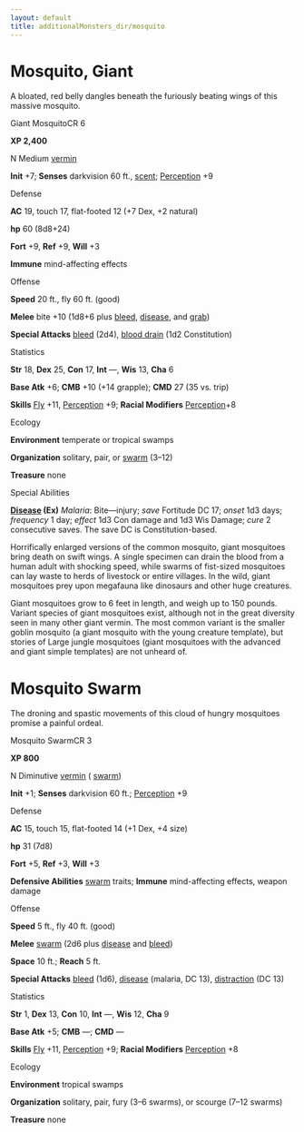 ```yaml
---
layout: default
title: additionalMonsters_dir/mosquito
---
```

# Mosquito, Giant

A bloated, red belly dangles beneath the furiously beating wings of this massive mosquito.

Giant MosquitoCR 6

**XP 2,400**

N Medium [vermin](monsters_dir/creatureTypes#_vermin)

**Init** +7; **Senses** darkvision 60 ft., [scent](monsters_dir/universalMonsterRules#_scent); [Perception](additionalMonsters_dir/../skills_dir/perception#_perception) +9

Defense

**AC** 19, touch 17, flat-footed 12 (+7 Dex, +2 natural)

**hp** 60 (8d8+24)

**Fort** +9, **Ref** +9, **Will** +3

**Immune** mind-affecting effects

Offense

**Speed** 20 ft., fly 60 ft. (good)

**Melee** bite +10 (1d8+6 plus [bleed](monsters_dir/universalMonsterRules#_bleed), [disease](monsters_dir/universalMonsterRules#_disease-(ex-or-su)), and [grab](monsters_dir/universalMonsterRules#_grab))

**Special Attacks** [bleed](monsters_dir/universalMonsterRules#_bleed) (2d4), [blood drain](monsters_dir/universalMonsterRules#_blood-drain) (1d2 Constitution)

Statistics

**Str** 18, **Dex** 25, **Con** 17, **Int** —, **Wis** 13, **Cha** 6

**Base Atk** +6; **CMB** +10 (+14 grapple); **CMD** 27 (35 vs. trip)

**Skills** [Fly](additionalMonsters_dir/../skills_dir/fly#_fly) +11, [Perception](additionalMonsters_dir/../skills_dir/perception#_perception) +9; **Racial Modifiers** [Perception](additionalMonsters_dir/../skills_dir/perception#_perception)+8

Ecology

**Environment** temperate or tropical swamps

**Organization** solitary, pair, or [swarm](monsters_dir/creatureTypes#_swarm-subtype) (3–12)

**Treasure** none

Special Abilities

**[Disease](monsters_dir/universalMonsterRules#_disease-(ex-or-su)) (Ex)** _Malaria_: Bite—injury; _save_ Fortitude DC 17; _onset_ 1d3 days; _frequency_ 1 day; _effect_ 1d3 Con damage and 1d3 Wis Damage; _cure_ 2 consecutive saves. The save DC is Constitution-based.

Horrifically enlarged versions of the common mosquito, giant mosquitoes bring death on swift wings. A single specimen can drain the blood from a human adult with shocking speed, while swarms of fist-sized mosquitoes can lay waste to herds of livestock or entire villages. In the wild, giant mosquitoes prey upon megafauna like dinosaurs and other huge creatures.

Giant mosquitoes grow to 6 feet in length, and weigh up to 150 pounds. Variant species of giant mosquitoes exist, although not in the great diversity seen in many other giant vermin. The most common variant is the smaller goblin mosquito (a giant mosquito with the young creature template), but stories of Large jungle mosquitoes (giant mosquitoes with the advanced and giant simple templates) are not unheard of.

# Mosquito Swarm

The droning and spastic movements of this cloud of hungry mosquitoes promise a painful ordeal.

Mosquito SwarmCR 3

**XP 800**

N Diminutive [vermin](monsters_dir/creatureTypes#_vermin) ( [swarm](monsters_dir/creatureTypes#_swarm-subtype))

**Init** +1; **Senses** darkvision 60 ft.; [Perception](additionalMonsters_dir/../skills_dir/perception#_perception) +9

Defense

**AC** 15, touch 15, flat-footed 14 (+1 Dex, +4 size)

**hp** 31 (7d8)

**Fort** +5, **Ref** +3, **Will** +3

**Defensive Abilities** [swarm](monsters_dir/creatureTypes#_swarm-subtype) traits; **Immune** mind-affecting effects, weapon damage

Offense

**Speed** 5 ft., fly 40 ft. (good)

**Melee** [swarm](monsters_dir/creatureTypes#_swarm-subtype) (2d6 plus [disease](monsters_dir/universalMonsterRules#_disease-(ex-or-su)) and [bleed](monsters_dir/universalMonsterRules#_bleed))

**Space** 10 ft.; **Reach** 5 ft.

**Special Attacks** [bleed](monsters_dir/universalMonsterRules#_bleed) (1d6), [disease](monsters_dir/universalMonsterRules#_disease-(ex-or-su)) (malaria, DC 13), [distraction](monsters_dir/universalMonsterRules#_distraction) (DC 13)

Statistics

**Str** 1, **Dex** 13, **Con** 10, **Int** —, **Wis** 12, **Cha** 9

**Base Atk** +5; **CMB** —; **CMD** —

**Skills** [Fly](additionalMonsters_dir/../skills_dir/fly#_fly) +11, [Perception](additionalMonsters_dir/../skills_dir/perception#_perception) +9; **Racial Modifiers** [Perception](additionalMonsters_dir/../skills_dir/perception#_perception) +8

Ecology

**Environment** tropical swamps

**Organization** solitary, pair, fury (3–6 swarms), or scourge (7–12 swarms)

**Treasure** none

